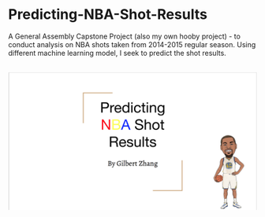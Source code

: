 # Predicting-NBA-Shot-Results

A General Assembly Capstone Project (also my own hooby project) - to conduct analysis on NBA shots taken from 2014-2015 regular season. Using different machine learning model, I seek to predict the shot results.


<br>
<img src = "https://github.com/gyzhang328/Predicting-NBA-Shot-Results/blob/master/Cover.png" />
<br>
